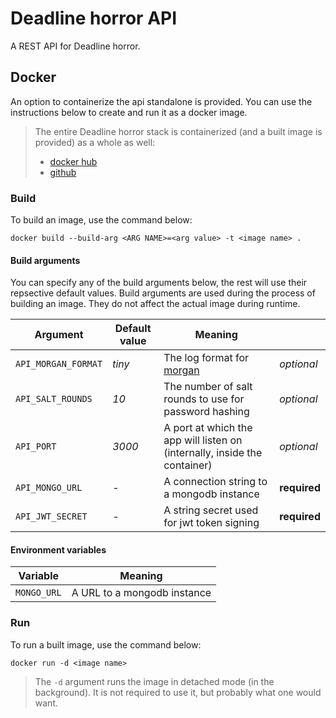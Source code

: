 # Deadline horror API

A REST API for Deadline horror.

## Docker

An option to containerize the api standalone is provided. You can use the instructions below to create and run it as a docker image.

> The entire Deadline horror stack is containerized (and a built image is provided) as a whole as well:
>
> - [docker hub](https://hub.docker.com/repository/docker/hendrychjan/deadlinehorror)
> - [github](https://github.com/hendrychjan/deadlinehorror-docker)

### Build

To build an image, use the command below:

```
docker build --build-arg <ARG NAME>=<arg value> -t <image name> .
```

#### Build arguments

You can specify any of the build arguments below, the rest will use their repsective default values. Build arguments are used during the process of building an image. They do not affect the actual image during runtime.

| Argument | Default value | Meaning |     |
| -------- | ------------- | ------- | --- |
| `API_MORGAN_FORMAT` | _tiny_ | The log format for [morgan](https://www.npmjs.com/package/morgan) | _optional_ |
| `API_SALT_ROUNDS` | _10_ | The number of salt rounds to use for password hashing | _optional_ |
| `API_PORT` | _3000_ | A port at which the app will listen on (internally, inside the container) | _optional_ |
| `API_MONGO_URL` | - | A connection string to a mongodb instance | **required** |
| `API_JWT_SECRET` | - | A string secret used for jwt token signing | **required** |

#### Environment variables
| Variable | Meaning |
| -------- | ------- |
| `MONGO_URL` | A URL to a mongodb instance |

### Run

To run a built image, use the command below:

```
docker run -d <image name>
```

> The `-d` argument runs the image in detached mode (in the background). It is not required to use it, but probably what one would want.
